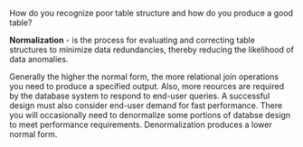 How do you recognize poor table structure and how do you produce a good table?

**Normalization** - is the process for evaluating and correcting table structures to minimize data redundancies, thereby reducing the likelihood of data anomalies.

Generally the higher the normal form, the more relational join operations you need to produce a specified output. Also, more reources are required by the database system to respond to end-user queries. A successful design must also consider end-user demand for fast performance. There you will occasionally need to denormalize some portions of databse design to meet performance requirements. Denormalization produces a lower normal form. 


